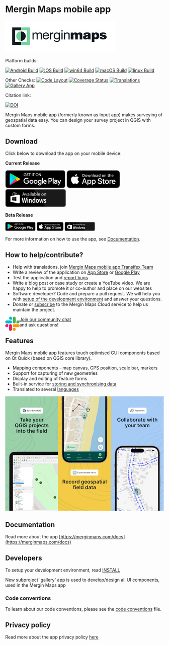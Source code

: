 # Mergin Maps mobile app

<picture>
  <source media="(prefers-color-scheme: dark)" width=350 srcset="https://raw.githubusercontent.com/MerginMaps/.github/main/images/MM_logo_HORIZ_COLOR_INVERSE_VECTOR.svg">
  <img width=350 src="https://raw.githubusercontent.com/MerginMaps/.github/main/images/MM_logo_HORIZ_COLOR_VECTOR.svg" alt="Mergin Maps logo">
</picture>
  
Platform builds:

[![Android Build](https://github.com/MerginMaps/mobile/workflows/Android/badge.svg)](https://github.com/MerginMaps/mobile/actions?query=workflow%3A%22Android%22)
[![iOS Build](https://github.com/MerginMaps/mobile/workflows/iOS%20Build/badge.svg)](https://github.com/MerginMaps/mobile/actions?query=workflow%3A%22iOS+Build%22)
[![win64 Build](https://github.com/MerginMaps/mobile/actions/workflows/win.yml/badge.svg)](https://github.com/MerginMaps/mobile/actions/workflows/win.yml)
[![macOS Build](https://github.com/MerginMaps/mobile/actions/workflows/macos.yml/badge.svg)](https://github.com/MerginMaps/mobile/actions/workflows/macos.yml)
[![linux Build](https://github.com/MerginMaps/mobile/actions/workflows/linux.yml/badge.svg)](https://github.com/MerginMaps/mobile/actions/workflows/linux.yml)

Other Checks:
[![Code Layout](https://github.com/MerginMaps/mobile/workflows/Code%20Layout/badge.svg)](https://github.com/MerginMaps/mobile/actions?query=workflow%3A%22Code+Layout%22)
[![Coverage Status](https://coveralls.io/repos/github/MerginMaps/mobile/badge.svg?branch=master)](https://coveralls.io/github/MerginMaps/mobile?branch=master)
[![Translations](https://github.com/MerginMaps/mobile/actions/workflows/i18n.yml/badge.svg)](https://github.com/MerginMaps/mobile/actions/workflows/i18n.yml)
[![Gallery App](https://github.com/MerginMaps/mobile/actions/workflows/gallery.yml/badge.svg)](https://github.com/MerginMaps/mobile/actions/workflows/gallery.yml)

Citation link:

[![DOI](https://zenodo.org/badge/46554390.svg)](https://zenodo.org/badge/latestdoi/46554390)

Mergin Maps mobile app (formerly known as Input app) makes surveying of geospatial data easy. You can design your survey project in QGIS with custom forms.

## Download
Click below to download the app on your mobile device:

**Current Release**
<p>
<a href='https://play.google.com/store/apps/details?id=uk.co.lutraconsulting&ah=GSqwibzO2n63iMlCjHmMuBk89t4&pcampaignid=MKT-Other-global-all-co-prtnr-py-PartBadge-Mar2515-1&pcampaignid=MKT-Other-global-all-co-prtnr-py-PartBadge-Mar2515-1'><img alt='Get it on Google Play' src='https://raw.githubusercontent.com/MerginMaps/.github/main/images/google-play-store.png' height="57" /></a>
<a href='https://apps.apple.com/us/app/input/id1478603559?ls=1'><img alt='Download it from TestFlight' src='https://raw.githubusercontent.com/MerginMaps/.github/main/images/app-store.png' width="170" /></a>
<a href='https://github.com/MerginMaps/mobile/releases/tag/2025.3.0'><img alt='Available on Windows' src='https://raw.githubusercontent.com/MerginMaps/.github/main/images/app_download_windows.png' height="57" /></a>
</p>

**Beta Release**
<p>
<a href='https://play.google.com/apps/testing/uk.co.lutraconsulting'><img alt='Get it on Google Play' src='https://raw.githubusercontent.com/MerginMaps/.github/main/images/google-play-store.png' height="28.5" /></a>
<a href='https://testflight.apple.com/join/JO5EIywn'><img alt='Download it from TestFlight' src='https://raw.githubusercontent.com/MerginMaps/.github/main/images/app-store.png' width="85" /></a>
<a href='https://github.com/MerginMaps/mobile/actions/workflows/win.yml'><img alt='Available on Windows' src='https://raw.githubusercontent.com/MerginMaps/.github/main/images/app_download_windows.png' height="28.5" /></a>
</p>

For more information on how to use the app, see [Documentation](https://merginmaps.com/docs).

## How to help/contribute?

- Help with translations, join [Mergin Maps mobile app Transifex Team](https://explore.transifex.com/lutra-consulting/mergin-maps-mobile/)
- Write a review of the application on [App Store](https://apps.apple.com/us/app/mergin-maps/id1478603559) or [Google Play](https://play.google.com/store/apps/details?id=uk.co.lutraconsulting&hl=en&gl=US)
- Test the application and [report bugs](https://github.com/MerginMaps/mobile/issues)
- Write a blog post or case study or create a YouTube video. We are happy to help to promote it or co-author and place on our websites
- Software developer? Code and prepare a pull request. We will help you with [setup of the development environment](./INSTALL.md) and answer your questions.
- Donate or [subscribe](https://merginmaps.com/) to the Mergin Maps Cloud service to help us maintain the project.

<div><img align="left" width="45" height="45" src="https://raw.githubusercontent.com/MerginMaps/docs/main/src/public/slack.svg"><a href="https://merginmaps.com/community/join">Join our community chat</a><br/>and ask questions!</div>

## Features

Mergin Maps mobile app features touch optimised GUI components based on Qt Quick (based on QGIS core library).

* Mapping components - map canvas, GPS position, scale bar, markers
* Support for capturing of new geometries
* Display and editing of feature forms
* Built-in service for [storing and synchronising data](https://github.com/MerginMaps/server)
* Translated to several [languages](https://explore.transifex.com/lutra-consulting/mergin-maps-input/)

<div><a href="https://merginmaps.com/product"><img src="https://raw.githubusercontent.com/MerginMaps/.github/main/images/mm_app-1-800x600.jpg" alt="Picture showcasing Mergin Maps mobile features like collaboration, recording geospatial data."></a></div>

## Documentation

Read more about the app [https://merginmaps.com/docs](https://merginmaps.com/docs)

## Developers

To setup your development environment, read [INSTALL](./INSTALL.md)

New subproject 'gallery' app is used to develop/design all UI components, used in the Mergin Maps app

### Code conventions

To learn about our code conventions, please see the [code conventions](./docs/code_convention.md) file.

## Privacy policy
Read more about the app privacy policy [here](https://merginmaps.com/docs/reference/privacy/)
